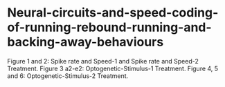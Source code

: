 # Neural-circuits-and-speed-coding-of-running-rebound-running-and-backing-away-behaviours
Figure 1 and 2: Spike rate and Speed-1 and Spike rate and Speed-2 Treatment.
Figure 3 a2-e2: Optogenetic-Stimulus-1 Treatment.
Figure 4, 5 and 6: Optogenetic-Stimulus-2 Treatment.
